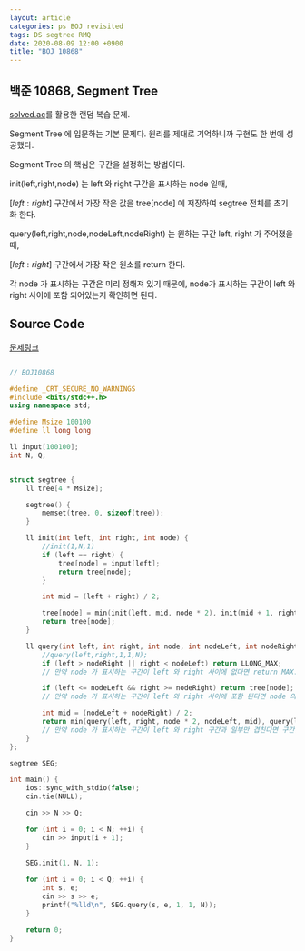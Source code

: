 ```yaml
---
layout: article
categories: ps BOJ revisited
tags: DS segtree RMQ
date: 2020-08-09 12:00 +0900
title: "BOJ 10868"
---
```


## 백준 10868, Segment Tree

[solved.ac](https://solved.ac)를 활용한 랜덤 복습 문제.  

Segment Tree 에 입문하는 기본 문제다. 원리를 제대로 기억하니까 구현도 한 번에 성공했다.  

Segment Tree 의 핵심은 구간을 설정하는 방법이다.  

init(left,right,node) 는 left 와 right 구간을 표시하는 node 일때,  

$[left : right]$ 구간에서 가장 작은 값을 tree[node] 에 저장하여 segtree 전체를 초기화 한다.  

query(left,right,node,nodeLeft,nodeRight) 는 원하는 구간 left, right 가 주어졌을때,  

$[left : right]$ 구간에서 가장 작은 원소를 return 한다.

각 node 가 표시하는 구간은 미리 정해져 있기 때문에, node가 표시하는 구간이 left 와 right 사이에 포함 되어있는지 확인하면 된다.



## Source Code

[문제링크](https://www.acmicpc.net/problem/10868)

```cpp

// BOJ10868

#define _CRT_SECURE_NO_WARNINGS
#include <bits/stdc++.h>
using namespace std;

#define Msize 100100
#define ll long long

ll input[100100];
int N, Q;


struct segtree {
	ll tree[4 * Msize];

	segtree() {
		memset(tree, 0, sizeof(tree));
	}

	ll init(int left, int right, int node) {
		//init(1,N,1)
		if (left == right) {
			tree[node] = input[left];
			return tree[node];
		}

		int mid = (left + right) / 2;

		tree[node] = min(init(left, mid, node * 2), init(mid + 1, right, node * 2 + 1));
		return tree[node];
	}

	ll query(int left, int right, int node, int nodeLeft, int nodeRight) {
		//query(left,right,1,1,N);
		if (left > nodeRight || right < nodeLeft) return LLONG_MAX;
		// 만약 node 가 표시하는 구간이 left 와 right 사이에 없다면 return MAX.

		if (left <= nodeLeft && right >= nodeRight) return tree[node];
		// 만약 node 가 표시하는 구간이 left 와 right 사이에 포함 된다면 node 의 값을 return.

		int mid = (nodeLeft + nodeRight) / 2;
		return min(query(left, right, node * 2, nodeLeft, mid), query(left, right, node * 2 + 1, mid + 1, nodeRight));
		// 만약 node 가 표시하는 구간이 left 와 right 구간과 일부만 겹친다면 구간을 쪼갠다.
	}
};

segtree SEG;

int main() {
	ios::sync_with_stdio(false);
	cin.tie(NULL);

	cin >> N >> Q;

	for (int i = 0; i < N; ++i) {
		cin >> input[i + 1];
	}
	
	SEG.init(1, N, 1);

	for (int i = 0; i < Q; ++i) {
		int s, e;
		cin >> s >> e;
		printf("%lld\n", SEG.query(s, e, 1, 1, N));
	}

	return 0;
}

```